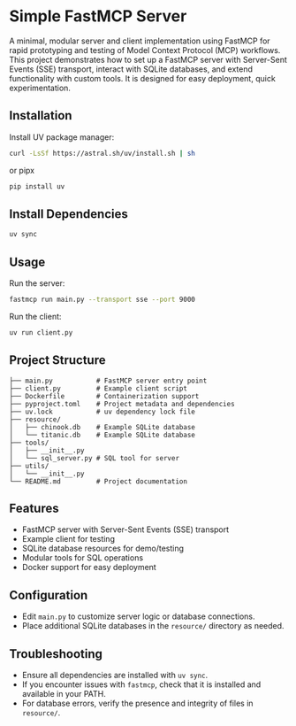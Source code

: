 # Simple FastMCP Server

A minimal, modular server and client implementation using FastMCP for rapid prototyping and testing of Model Context Protocol (MCP) workflows. This project demonstrates how to set up a FastMCP server with Server-Sent Events (SSE) transport, interact with SQLite databases, and extend functionality with custom tools. It is designed for easy deployment, quick experimentation.

## Installation
Install UV package manager:
```bash
curl -LsSf https://astral.sh/uv/install.sh | sh
```
or pipx
```bash
pip install uv
```

## Install Dependencies
```bash
uv sync
```

## Usage
Run the server:
```bash
fastmcp run main.py --transport sse --port 9000
```
Run the client:
```bash
uv run client.py
```

## Project Structure

```
├── main.py           # FastMCP server entry point
├── client.py         # Example client script
├── Dockerfile        # Containerization support
├── pyproject.toml    # Project metadata and dependencies
├── uv.lock           # uv dependency lock file
├── resource/
│   ├── chinook.db    # Example SQLite database
│   └── titanic.db    # Example SQLite database
├── tools/
│   ├── __init__.py
│   └── sql_server.py # SQL tool for server
├── utils/
│   └── __init__.py
└── README.md         # Project documentation
```

## Features
- FastMCP server with Server-Sent Events (SSE) transport
- Example client for testing
- SQLite database resources for demo/testing
- Modular tools for SQL operations
- Docker support for easy deployment

## Configuration
- Edit `main.py` to customize server logic or database connections.
- Place additional SQLite databases in the `resource/` directory as needed.

## Troubleshooting
- Ensure all dependencies are installed with `uv sync`.
- If you encounter issues with `fastmcp`, check that it is installed and available in your PATH.
- For database errors, verify the presence and integrity of files in `resource/`.
